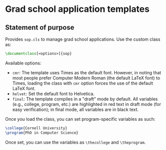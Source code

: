 # Grad school application templates

## Statement of purpose

Provides `sop.cls` to manage grad school applications. Use the custom class as:

```tex
\documentclass[<options>]{sop}
```

Available options:
- `cmr`: The template uses Times as the default font. However, in noting that most people prefer Computer Modern Roman (the default LaTeX font) to Times, loading the class with `cmr` option forces the use of the default LaTeX font.
- `helvet`: Set the default font to Helvetica.
- `final`: The template compiles in a "draft" mode by default. All variables (e.g., college, program, etc.) are highlighted in red text in draft mode (for easy verification); in final mode, all variables are in black text.

Once you load the class, you can set program-specific variables as such:

```tex
\college{Cornell University}
\program{PhD in Computer Science}
```

Once set, you can use the variables as `\thecollege` and `\theprogram`.